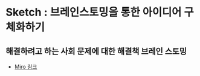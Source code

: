 # Sketch : 브레인스토밍을 통한 아이디어 구체화하기
## 해결하려고 하는 사회 문제에 대한 해결책 브레인 스토밍
- [Miro 링크](https://miro.com/app/board/uXjVPQlVGdM=/?share_link_id=400729461320)
